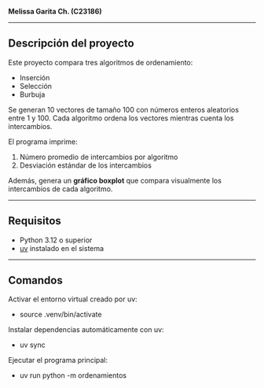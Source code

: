 
**Melissa Garita Ch. (C23186)**

---

## Descripción del proyecto
Este proyecto compara tres algoritmos de ordenamiento:

- Inserción  
- Selección  
- Burbuja  

Se generan 10 vectores de tamaño 100 con números enteros aleatorios entre 1 y 100. Cada algoritmo ordena los vectores mientras cuenta los intercambios.  

El programa imprime:

1. Número promedio de intercambios por algoritmo  
2. Desviación estándar de los intercambios  

Además, genera un **gráfico boxplot** que compara visualmente los intercambios de cada algoritmo.

---

## Requisitos

- Python 3.12 o superior  
- [uv](https://uvproject.dev/) instalado en el sistema  

---

## Comandos
Activar el entorno virtual creado por uv:  
- source .venv/bin/activate  

Instalar dependencias automáticamente con uv:  
- uv sync

Ejecutar el programa principal:  
- uv run python -m ordenamientos


